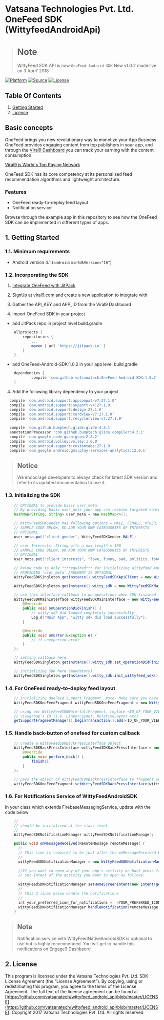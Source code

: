 # Vatsana Technologies Pvt. Ltd. OneFeed SDK (WittyfeedAndroidApi)

> # Note
> WittyFeed SDK API is now `OneFeed Android SDK`
> New v1.0.2 made live on 3 April' 2018

[![Platform](https://img.shields.io/badge/Platform-Android-green.svg)](#)
[![Source](https://img.shields.io/badge/Source-JitPack-brightgreen.svg)](https://jitpack.io/private#vatsanatech/OneFeed-Android-SDK/1.0.2)
[![License](https://img.shields.io/badge/LICENSE-WittyFeed%20SDK%20License-blue.svg)](https://github.com/vatsanatech/wittyfeed_android_api/blob/master/LICENSE)

## Table Of Contents
1. [Getting Started](#1-getting-started)
2. [License](#2-license)

## Basic concepts
OneFeed brings you new revolutionary way to monetize your App Business. OneFeed provides engaging content from top publishers in your app, and through the [Viral9 Dashboard](https://viral9.com) you can track your earning with the content consumption.

[Viral9 is World's Top Paying Network](https://viral9.com)

OneFeed SDK has its core competency at its personalised feed recommendation algorithms and lightweight architecture.

### Features

* OneFeed ready-to-deploy feed layout
* Notification service

Browse through the example app in this repository to see how the OneFeed SDK can be implemented in different types of apps.

## 1. Getting Started

### 1.1. Minimum requirements

* Android version 4.1  (```android:minSdkVersion="16"```)

### 1.2. Incorporating the SDK

1. [Integrate OneFeed with JitPack](https://jitpack.io/private#vatsanatech/OneFeed-Android-SDK/1.0.2)

2. SignUp at [viral9.com](https://viral9.com) and create a new application to integrate with

3. Gather the API_KEY and APP_ID from the Viral9 Dashboard

4. Import OneFeed SDK in your project

* add JitPack repo in project level build.gradle
```groovy
    allprojects {
		repositories {
			...
			maven { url 'https://jitpack.io' }
		}
	}
```
* add OneFeed-Android-SDK:1.0.2 in your app level build.gradle
```groovy
    dependencies {
	        compile 'com.github.vatsanatech:OneFeed-Android-SDK:1.0.2'
	}
```

4. Add the following library dependency to your project
  
  ```groovy
    compile 'com.android.support:appcompat-v7:27.1.0'
    compile 'com.android.support:support-v4:27.1.0'
    compile 'com.android.support:design:27.1.0'
    compile 'com.android.support:cardview-v7:27.1.0'
    compile 'com.android.support:recyclerview-v7:27.1.0'
    
    compile 'com.github.bumptech.glide:glide:4.3.1'
    annotationProcessor 'com.github.bumptech.glide:compiler:4.3.1'
    compile 'com.google.code.gson:gson:2.8.2'
    compile 'com.android.volley:volley:1.0.0'
    compile 'com.android.support:customtabs:27.1.0'
    compile 'com.google.android.gms:play-services-analytics:12.0.1'
 ```

> ## Notice
> We encourage developers to always check for latest SDK version and refer to its updated documentation to use it.

### 1.3. Initializing the SDK

```java
    // OPTIONAL to provide basic user_meta.
    // By providing basic user_meta your app can receive targeted content which has an higher CPM then regular content.
    HashMap<String, String> user_meta = new HashMap<>();

    // WittyFeedSDKGender has following options = MALE, FEMALE, OTHER, NONE
    // SAMPLE CODE BELOW, DO ADD YOUR OWN CATEOGORIES OF INTERESTS
    // OPTIONAL
    user_meta.put("client_gender", WittyFeedSDKGender.MALE);

    // user Interests. String with a max_length = 100
    // SAMPLE CODE BELOW, DO ADD YOUR OWN CATEOGORIES OF INTERESTS
    // OPTIONAL
    user_meta.put("client_interests", "love, funny, sad, politics, food, technology, DIY, friendship, hollywood, bollywood, NSFW"); // string max_length = 100

    // below code is only ***required*** for Initializing Wittyfeed Android SDK API
    // PROVIDING 'user_meta' ARGUMENT IS OPTIONAL
    WittyFeedSDKSingleton.getInstance().wittyFeedSDKApiClient = new WittyFeedSDKApiClient(activity, APP_ID, API_KEY, FCM_TOKEN  /*, user_meta*/  ););

    WittyFeedSDKSingleton.getInstance().witty_sdk = new WittyFeedSDKMain(activity, WittyFeedSDKSingleton.getInstance().wittyFeedSDKApiClient);

    // use this interface callback to do operations when SDK finished loading
    WittyFeedSDKMainInterface wittyFeedSDKMainInterface = new WittyFeedSDKMainInterface() {
        @Override
        public void onOperationDidFinish() {
            // witty sdk did loaded completely successfully
            Log.d("Main App", "witty sdk did load successfully");
        }	

        @Override
        public void onError(Exception e) {
            // if unexpected error
        }
    };

    // setting callback here
    WittyFeedSDKSingleton.getInstance().witty_sdk.set_operationDidFinish_callback(wittyFeedSDKMainInterface);

    // initializing SDK here (mandatory)
    WittyFeedSDKSingleton.getInstance().witty_sdk.init_wittyfeed_sdk();
```

### 1.4. For OneFeed ready-to-deploy feed layout

```java
    // initializing OneFeed Support Fragment. Note- Make sure you have initialized the SDK in previous steps
    WittyFeedSDKOneFeedFragment wittyFeedSDKOneFeedFragment = new WittyFeedSDKOneFeedFragment();

    // using our WittyFeedSDKWaterfallFragment, replace <ID_OF_YOUR_VIEWGROUP_IN_WHICH_WATERFALL_FEED_FRAGMENT_WILL_BE_PLACED> with your
    // viewgroup's ID (i.e. LinearLayout, RelativeLayout etc)
    getSupportFragmentManager().beginTransaction().add(<ID_OF_YOUR_VIEWGROUP_IN_WHICH_WATERFALL_FEED_FRAGMENT_WILL_BE_PLACED>, fragment, "OneFeed").commit();
```

### 1.5. Handle back-button of onefeed for custom callback

```java
    // create a WittyFeedSDKBackPressInterface object
    WittyFeedSDKBackPressInterface wittyFeedSDKBackPressInterface = new WittyFeedSDKBackPressInterface() {
        @Override
        public void perform_back() {
            finish();
        }
    };

    // pass the object of WittyFeedSDKBackPressInterface to fragment so that when user taps on back button of onefeed, perform_back() function of interface will call
    wittyFeedSDKOneFeedFragment.setWittyFeedSDKBackPressInterface(wittyFeedSDKBackPressInterface);
```

### 1.6. For Notifications Service of WittyFeedAndroidSDK

In your class which extends FirebaseMessagingService, update with the code below

```java
    //
    // should be initialised at the class level
    //
    WittyFeedSDKNotificationManager wittyFeedSDKNotificationManager;

    public void onMessageReceived(RemoteMessage remoteMessage) {
      //
      // This line is required to be just after the onMessageReceived block starts
      //
      wittyFeedSDKNotificationManager = new WittyFeedSDKNotificationManager(getApplicationContext(), FirebaseInstanceId.getInstance().getToken());
      
      //If you want to open any of your app's activity on back press from Story Activity(That loads on clicking the notification)
      // Set Intent of the activity you want to open as follows:
      
      wittyFeedSDKNotificationManager.setHomeScreenIntent(new Intent(getApplicationContext(), <ACTIVITY_NAME>.class));
      //
      // this 2 lines below handle the notifications
      //
      int your_preferred_icon_for_notifications =  <YOUR_PREFERRED_ICON_FOR_NOTIFICATION>  //example: R.mipmap.ic_launcher
      wittyFeedSDKNotificationManager.handleNotification(remoteMessage.getData(), your_preferred_icon_for_notifications);
    }
```

> ## Note
> Notification service with WittyFeedNativeAndroidSDK is optional to use but is highly recommended. You will get to handle this notifications on Engage9 Dashbaord


## 2. License
This program is licensed under the Vatsana Technologies Pvt. Ltd. SDK License Agreement (the “License Agreement”).  By copying, using or redistributing this program, you agree to the terms of the License Agreement.  The full text of the license agreement can be found at [https://github.com/vatsanatech/wittyfeed_android_api/blob/master/LICENSE](https://github.com/vatsanatech/wittyfeed_android_api/blob/master/LICENSE).
Copyright 2017 Vatsana Technologies Pvt. Ltd.  All rights reserved.

